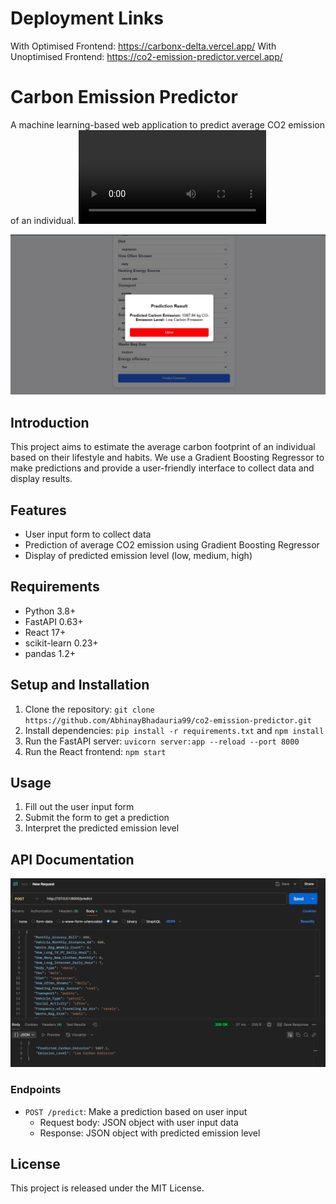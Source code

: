 # Deployment Links
With Optimised Frontend:
https://carbonx-delta.vercel.app/
With Unoptimised Frontend:
https://co2-emission-predictor.vercel.app/

# Carbon Emission Predictor

A machine learning-based web application to predict average CO2 emission of an individual.
<video controls src="2025-03-16 21-38-52.mp4" title="Title"></video>

![alt text](image-1.png)

## Introduction

This project aims to estimate the average carbon footprint of an individual based on their lifestyle and habits. We use a Gradient Boosting Regressor to make predictions and provide a user-friendly interface to collect data and display results.

## Features

* User input form to collect data
* Prediction of average CO2 emission using Gradient Boosting Regressor
* Display of predicted emission level (low, medium, high)

## Requirements

* Python 3.8+
* FastAPI 0.63+
* React 17+
* scikit-learn 0.23+
* pandas 1.2+

## Setup and Installation

1. Clone the repository: `git clone https://github.com/AbhinayBhadauria99/co2-emission-predictor.git`
2. Install dependencies: `pip install -r requirements.txt` and `npm install`
3. Run the FastAPI server: `uvicorn server:app --reload --port 8000`
4. Run the React frontend: `npm start`

## Usage

1. Fill out the user input form
2. Submit the form to get a prediction
3. Interpret the predicted emission level

## API Documentation
![alt text](image.png)

### Endpoints

* `POST /predict`: Make a prediction based on user input
	+ Request body: JSON object with user input data
	+ Response: JSON object with predicted emission level



## License

This project is released under the MIT License.
